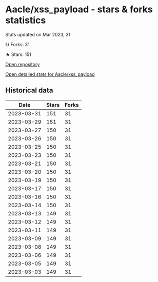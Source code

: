 # Aacle/xss_payload - stars & forks statistics

Stats updated on Mar 2023, 31

☋ Forks: 31

★ Stars: 151

[Open repository](https://github.com/Aacle/xss_payload)

[Open detailed stats for Aacle/xss_payload](https://reviewgithub.com/rep/Aacle/xss_payload)

## Historical data
| Date | Stars | Forks |
|------|-------|-------|
| 2023-03-31 | 151 | 31 | 
| 2023-03-29 | 151 | 31 | 
| 2023-03-27 | 150 | 31 | 
| 2023-03-26 | 150 | 31 | 
| 2023-03-25 | 150 | 31 | 
| 2023-03-23 | 150 | 31 | 
| 2023-03-21 | 150 | 31 | 
| 2023-03-20 | 150 | 31 | 
| 2023-03-19 | 150 | 31 | 
| 2023-03-17 | 150 | 31 | 
| 2023-03-16 | 150 | 31 | 
| 2023-03-14 | 150 | 31 | 
| 2023-03-13 | 149 | 31 | 
| 2023-03-12 | 149 | 31 | 
| 2023-03-11 | 149 | 31 | 
| 2023-03-09 | 149 | 31 | 
| 2023-03-08 | 149 | 31 | 
| 2023-03-06 | 149 | 31 | 
| 2023-03-05 | 149 | 31 | 
| 2023-03-03 | 149 | 31 | 

